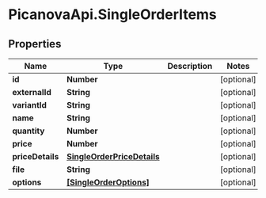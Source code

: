 # PicanovaApi.SingleOrderItems

## Properties
Name | Type | Description | Notes
------------ | ------------- | ------------- | -------------
**id** | **Number** |  | [optional] 
**externalId** | **String** |  | [optional] 
**variantId** | **String** |  | [optional] 
**name** | **String** |  | [optional] 
**quantity** | **Number** |  | [optional] 
**price** | **Number** |  | [optional] 
**priceDetails** | [**SingleOrderPriceDetails**](SingleOrderPriceDetails.md) |  | [optional] 
**file** | **String** |  | [optional] 
**options** | [**[SingleOrderOptions]**](SingleOrderOptions.md) |  | [optional] 


